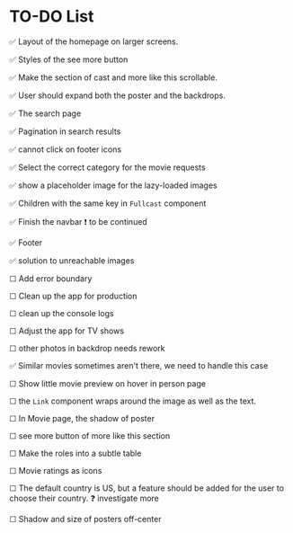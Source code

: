 # TO-DO List

✅ Layout of the homepage on larger screens.

✅ Styles of the see more button

✅ Make the section of cast and more like this scrollable.

✅ User should expand both the poster and the backdrops.

✅ The search page

✅ Pagination in search results

✅ cannot click on footer icons

✅ Select the correct category for the movie requests

✅ show a placeholder image for the lazy-loaded images

✅ Children with the same key in `Fullcast` component

✅ Finish the navbar ❗️ to be continued

✅ Footer

✅ solution to unreachable images

☐ Add error boundary

☐ Clean up the app for production

☐ clean up the console logs

☐ Adjust the app for TV shows

☐ other photos in backdrop needs rework

✅ Similar movies sometimes aren't there, we need to handle this case

☐ Show little movie preview on hover in person page

☐ the `Link` component wraps around the image as well as the text.

☐ In Movie page, the shadow of poster

☐ see more button of more like this section

☐ Make the roles into a subtle table

☐ Movie ratings as icons

☐ The default country is US, but a feature should be added for the user to choose their country. ❓ investigate more

☐ Shadow and size of posters off-center
